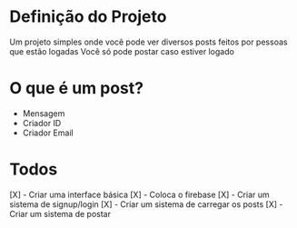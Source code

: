 # Definição do Projeto

Um projeto simples onde você pode ver diversos posts feitos por pessoas que estão logadas
Você só pode postar caso estiver logado

# O que é um post?

-   Mensagem
-   Criador ID
-   Criador Email

# Todos

[X] - Criar uma interface básica
[X] - Coloca o firebase
[X] - Criar um sistema de signup/login
[X] - Criar um sistema de carregar os posts
[X] - Criar um sistema de postar
